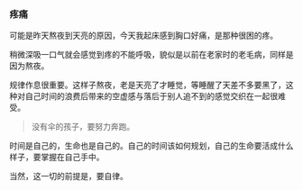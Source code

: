 ### 疼痛

可能是昨天熬夜到天亮的原因，今天我起床感到胸口好痛，是那种很困的疼。

稍微深吸一口气就会感觉到疼的不能呼吸，貌似是以前在老家时的老毛病，同样是因为熬夜。

规律作息很重要。这样子熬夜，老是天亮了才睡觉，等睡醒了天差不多要黑了，这种对自己时间的浪费后带来的空虚感与落后于别人追不到的感觉交织在一起很难受。

> 没有伞的孩子，要努力奔跑。

时间是自己的，生命也是自己的。自己的时间该如何规划，自己的生命要活成什么样子，要掌握在自己手中。

当然，这一切的前提是，要自律。